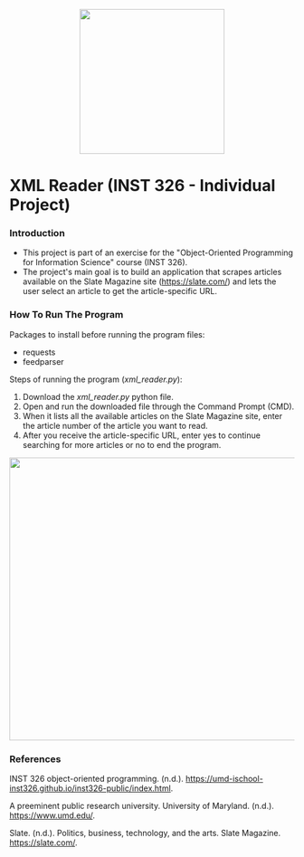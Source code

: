 <p align="center">
  <img width="256" height="256" src="https://pbs.twimg.com/profile_images/998978256077402112/OMvHnltG_400x400.jpg">
</p>

# XML Reader (INST 326 - Individual Project)

### Introduction
- This project is part of an exercise for the "Object-Oriented Programming for Information Science" course (INST 326).
- The project's main goal is to build an application that scrapes articles available on the Slate Magazine site (https://slate.com/) and lets the user select an article to get the article-specific URL.

### How To Run The Program

Packages to install before running the program files:
- requests
- feedparser

Steps of running the program (_xml_reader.py_):
1. Download the _xml_reader.py_ python file. 
2. Open and run the downloaded file through the Command Prompt (CMD).
3. When it lists all the available articles on the Slate Magazine site, enter the article number of the article you want to read.
4. After you receive the article-specific URL, enter yes to continue searching for more articles or no to end the program.

<p align="center">
  <img width="1024" height="500" src="https://www.fsp.org/wp-content/uploads/2017/09/slate.jpeg">
</p>

### References

INST 326 object-oriented programming. (n.d.). https://umd-ischool-inst326.github.io/inst326-public/index.html. 

A preeminent public research university. University of Maryland. (n.d.). https://www.umd.edu/. 

Slate. (n.d.). Politics, business, technology, and the arts. Slate Magazine. https://slate.com/. 

